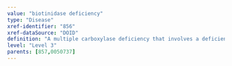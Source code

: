 ```yaml
---
value: "biotinidase deficiency"
type: "Disease"
xref-identifier: "856"
xref-dataSource: "DOID"
definition: "A multiple carboxylase deficiency that involves a deficiency in biotinidase as the body is not able to use biotin and results in biotin deficiency, and has_material_basis_in homozygous or compound heterozygous mutation in the BTD gene on chromosome 3p25.|OMIM mapping confirmed by DO. [SN]."
level: "Level 3"
parents: [857,0050737]
---
```

